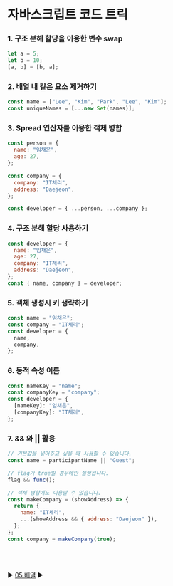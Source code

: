 # 자바스크립트 코드 트릭

### 1. 구조 분해 할당을 이용한 변수 swap

```javascript
let a = 5;
let b = 10;
[a, b] = [b, a];
```

### 2. 배열 내 같은 요소 제거하기

```javascript
const name = ["Lee", "Kim", "Park", "Lee", "Kim"];
const uniqueNames = [...new Set(names)];
```

### 3. Spread 연산자를 이용한 객체 병합

```javascript
const person = {
  name: "임채은",
  age: 27,
};

const company = {
  company: "IT체리",
  address: "Daejeon",
};

const developer = { ...person, ...company };
```

### 4. 구조 분해 할당 사용하기

```javascript
const developer = {
  name: "임채은",
  age: 27,
  company: "IT체리",
  address: "Daejeon",
};
const { name, company } = developer;
```

### 5. 객체 생성시 키 생략하기

```javascript
const name = "임채은";
const company = "IT체리";
const developer = {
  name,
  company,
};
```

### 6. 동적 속성 이름

```javascript
const nameKey = "name";
const companyKey = "company";
const developer = {
  [nameKey]: "임채은",
  [companyKey]: "IT체리",
};
```

### 7. && 와 || 활용

```javascript
// 기본값을 넣어주고 싶을 때 사용할 수 있습니다.
const name = participantName || "Guest";

// flag가 true일 경우에만 실행됩니다.
flag && func();

// 객체 병합에도 이용할 수 있습니다.
const makeCompany = (showAddress) => {
  return {
    name: "IT체리",
    ...(showAddress && { address: "Daejeon" }),
  };
};
const company = makeCompany(true);
```

<br/>  
<br/>

:arrow_forward: [05 배열](./05%20%EB%B0%B0%EC%97%B4.md) :arrow_forward:

